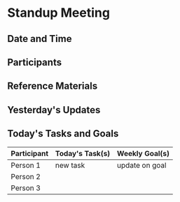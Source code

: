 # Standup Meeting


## Date and Time


## Participants 


## Reference Materials


## Yesterday's Updates


## Today's Tasks and Goals

| Participant | Today's Task(s) | Weekly Goal(s) |
| ----------- | --------------- | -------------- |
| Person 1    |     new task    | update on goal |
| Person 2    |                 |                |
| Person 3    |                 |                | 



